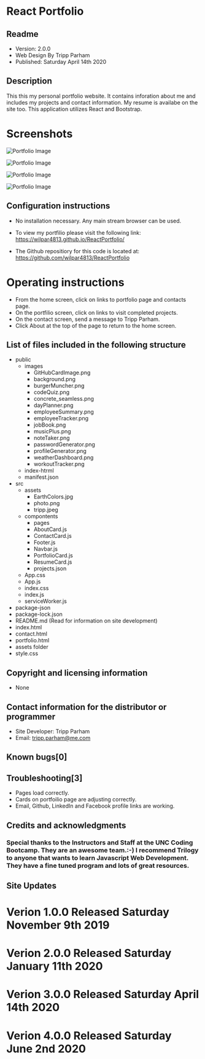 # React Portfolio

## Readme
* Version: 2.0.0 
* Web Design By Tripp Parham 
* Published: Saturday April 14th 2020

## Description
This this my personal portfolio website.  It contains inforation about me and includes my projects and contact information.  My resume is availabe on the site too. This application utilizes React and Bootstrap.  

# Screenshots
![Portfolio Image](./public/images/portfolio.png)


![Portfolio Image](./public/images/portfolio2.png)


![Portfolio Image](./public/images/portfolio3.png)


![Portfolio Image](./public/images/portfolio4.png)


## Configuration instructions
* No installation necessary. Any main stream browser can be used.
* To view my portfilio please visit the following link:
https://wilpar4813.github.io/ReactPortfolio/

* The Github repositiory for this code is located at:
https://github.com/wilpar4813/ReactPortfolio

# Operating instructions

* From the home screen, click on links to portfolio page and contacts page. 
* On the portfilio screen, click on links to visit completed projects. 
* On the contact screen, send a message to Tripp Parham. 
* Click About at the top of the page to return to the home screen.

## List of files included in the following structure
* public
  * images
    * GitHubCardImage.png
    * background.png
    * burgerMuncher.png
    * codeQuiz.png
    * concrete_seamless.png
    * dayPlanner.png
    * employeeSummary.png
    * employeeTracker.png
    * jobBook.png
    * musicPlus.png
    * noteTaker.png
    * passwordGenerator.png
    * profileGenerator.png
    * weatherDashboard.png
    * workoutTracker.png
  * index-htrml
  * manifest.json
* src
  * assets
    * EarthColors.jpg
    * photo.png
    * tripp.jpeg
  * compontents
    * pages
    * AboutCard.js
    * ContactCard.js
    * Footer.js
    * Navbar.js
    * PortfolioCard.js
    * ResumeCard.js
    * projects.json
  * App.css
  * App.js
  * index.css
  * index.js
  * serviceWorker.js
* package-json
* package-lock.json
* README.md (Read for information on site development)  
* index.html
* contact.html 
* portfolio.html 
* assets folder 
* style.css

## Copyright and licensing information
* None

## Contact information for the distributor or programmer
* Site Developer: Tripp Parham 
* Email: tripp.parham@me.com

## Known bugs[0]

## Troubleshooting[3] 
* Pages load correctly. 
* Cards on portfoilio page are adjusting correctly.
* Email, Github, LinkedIn and Facebook profile links are working.

## Credits and acknowledgments

### Special thanks to the Instructors and Staff at the UNC Coding Bootcamp. They are an awesome team.:-) I recommend Trilogy to anyone that wants to learn Javascript Web Development. They have a fine tuned program and lots of great resources.

## Site Updates

# Verion 1.0.0 Released Saturday November 9th 2019 
# Verion 2.0.0 Released Saturday January 11th 2020
# Verion 3.0.0 Released Saturday April 14th 2020
# Verion 4.0.0 Released Saturday June 2nd 2020